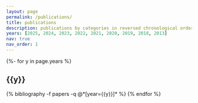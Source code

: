 ```yaml
---
layout: page
permalink: /publications/
title: publications
description: publications by categories in reversed chronological order.
years: [2025, 2024, 2023, 2022, 2021, 2020, 2019, 2018, 2013]
nav: true
nav_order: 1
---
```

<!-- _pages/publications.md -->
<div class="publications">

{%- for y in page.years %}
  <h2 class="year">{{y}}</h2>
  {% bibliography -f papers -q @*[year={{y}}]* %}
{% endfor %}


</div>
